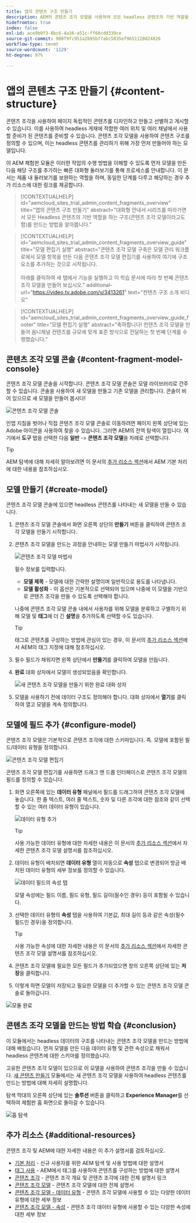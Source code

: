 ```yaml
---
title: 앱의 콘텐츠 구조 만들기
description: AEM의 콘텐츠 조각 모델을 사용하여 모든 headless 콘텐츠의 기반 역할을 하는 구조의 생성 방법에 대해 알아봅니다.
hidefromtoc: true
index: false
exl-id: ace9b9f3-8bc6-4a36-a51c-ff60cdd339ce
source-git-commit: 900f9fc951a2b95b77abc5835ef9651128824826
workflow-type: tm+mt
source-wordcount: '1129'
ht-degree: 97%

---
```


# 앱의 콘텐츠 구조 만들기 {#content-structure}

콘텐츠 조각을 사용하여 페이지 독립적인 콘텐츠를 디자인하고 만들고 선별하고 게시할 수 있습니다. 이를 사용하여 headless 게재에 적합한 여러 위치 및 여러 채널에서 사용할 준비가 된 콘텐츠를 준비할 수 있습니다. 콘텐츠 조각 모델을 사용하여 콘텐츠 구조를 정의할 수 있으며, 이는 headless 콘텐츠를 관리하기 위해 가장 먼저 만들어야 하는 모델입니다.

이 AEM 체험판 모듈은 이러한 작업의 수행 방법을 이해할 수 있도록 먼저 모델을 만든 다음 해당 구조를 추가하는 빠른 대화형 둘러보기를 통해 프로세스를 안내합니다. 이 문서는 제품 내 둘러보기를 보완하는 역할을 하며, 동일한 단계를 다루고 해당하는 경우 추가 리소스에 대한 링크를 제공합니다.

>[!CONTEXTUALHELP]
>id="aemcloud_sites_trial_admin_content_fragments_overview"
>title="앱의 콘텐츠 구조 만들기"
>abstract="대화형 안내서 시리즈를 따라가면서 모든 Headless 콘텐츠의 기반 역할을 하는 구조(콘텐츠 조각 모델이라고도 함)를 만드는 방법을 알아봅니다."

>[!CONTEXTUALHELP]
>id="aemcloud_sites_trial_admin_content_fragments_overview_guide"
>title="모델 편집기 실행"
>abstract="콘텐츠 조각 모델 구축은 모델 관리 워크플로에서 모델 항목을 만든 다음 콘텐츠 조각 모델 편집기를 사용하여 여기에 구조 요소를 추가하는 것으로 시작됩니다.<br><br>아래를 클릭하여 새 탭에서 기능을 실행하고 이 학습 문서에 따라 첫 번째 콘텐츠 조각 모델을 만들어 보십시오."
>additional-url="https://video.tv.adobe.com/v/3413261" text="컨텐츠 구조 소개 비디오"

>[!CONTEXTUALHELP]
>id="aemcloud_sites_trial_admin_content_fragments_overview_guide_footer"
>title="모델 편집기 실행"
>abstract="축하합니다! 컨텐츠 조각 모델을 만들어 옴니채널 컨텐츠를 규모에 맞게 표준 방식으로 전달하는 첫 번째 단계를 수행했습니다."

## 콘텐츠 조각 모델 콘솔 {#content-fragment-model-console}

콘텐츠 조각 모델 콘솔을 시작합니다. 콘텐츠 조각 모델 콘솔은 모델 라이브러리로 간주할 수 있습니다. 콘솔을 사용하여 새 모델을 만들고 기존 모델을 관리합니다. 콘솔이 비어 있으므로 새 모델을 만들어 봅시다!

![콘텐츠 조각 모델 콘솔](assets/content-structure/content-fragment-model-console.png)

인앱 지침을 벗어나 직접 콘텐츠 조각 모델 콘솔로 이동하려면 페이지 왼쪽 상단에 있는 Adobe 아이콘을 사용하여 찾을 수 있습니다. 그러면 AEM의 전역 탐색이 열립니다. 여기에서 **도구** 탭을 선택한 다음 **일반** -> **콘텐츠 조각 모델**&#x200B;을 차례로 선택합니다.

>[!TIP]
>
>AEM 탐색에 대해 자세히 알아보려면 이 문서의 [추가 리소스 섹션](#additional-resources)에서 AEM 기본 처리에 대한 내용을 참조하십시오.

## 모델 만들기 {#create-model}

콘텐츠 조각 모델 콘솔에 있으면 headless 콘텐츠를 나타내는 새 모델을 만들 수 있습니다.

1. 콘텐츠 조각 모델 콘솔에서 화면 오른쪽 상단의 **만들기** 버튼을 클릭하여 콘텐츠 조각 모델을 만들기 시작합니다.

1. 콘텐츠 조각 모델을 만드는 과정을 안내하는 모델 만들기 마법사가 시작됩니다.

   ![콘텐츠 조각 모델 마법사](assets/content-structure/model-wizard.png)

   필수 정보를 입력합니다.

   * **모델 제목** - 모델에 대한 간략한 설명이며 일반적으로 용도를 나타냅니다.
   * **모델 활성화** - 이 옵션은 기본적으로 선택되어 있으며 나중에 이 모델을 기반으로 콘텐츠 조각을 만들 수 있도록 선택해야 합니다.

   나중에 콘텐츠 조각 모델 콘솔 내에서 사용자를 위해 모델을 분류하고 구별하기 위해 모델 및 **태그**&#x200B;에 더 긴 **설명**&#x200B;을 추가하도록 선택할 수도 있습니다.

   >[!TIP]
   >
   >태그로 콘텐츠를 구성하는 방법에 관심이 있는 경우, 이 문서의 [추가 리소스 섹션](#additional-resources)에서 AEM의 태그 지정에 대해 참조하십시오.

1. 필수 필드가 채워지면 왼쪽 상단에서 **만들기**&#x200B;를 클릭하여 모델을 만듭니다.

1. **완료** 대화 상자에서 모델이 생성되었음을 확인합니다.

   ![새 콘텐츠 조각 모델을 만들기 위한 완료 대화 상자](assets/content-structure/success.png)

1. 모델을 사용하기 전에 데이터 구조도 정의해야 합니다. 대화 상자에서 **열기**&#x200B;를 클릭하여 열고 모델을 계속 정의합니다.

## 모델에 필드 추가 {#configure-model}

콘텐츠 조각 모델은 기본적으로 콘텐츠 조각에 대한 스키마입니다. 즉. 모델에 포함된 필드/데이터 유형을 정의합니다.

![콘텐츠 조각 모델 편집기](assets/content-structure/model-editor.png)

콘텐츠 조각 모델 편집기를 사용하면 드래그 앤 드롭 인터페이스로 콘텐츠 조각 모델의 필드를 정의할 수 있습니다.

1. 화면 오른쪽에 있는 **데이터 유형** 패널에서 필드를 드래그하여 콘텐츠 조각 모델에 놓습니다. 한 줄 텍스트, 여러 줄 텍스트, 숫자 및 다른 조각에 대한 참조와 같이 선택할 수 있는 여러 데이터 유형이 있습니다.

   ![데이터 유형 추가](assets/content-structure/drop-fields.png)

   >[!TIP]
   >
   >사용 가능한 데이터 유형에 대한 자세한 내용은 이 문서의 [추가 리소스 섹션](#additional-resources)에서 자세한 콘텐츠 조각 모델 설명서를 참조하십시오.

1. 데이터 유형이 배치되면 **데이터 유형** 열이 자동으로 **속성** 탭으로 변경되어 방금 배치된 데이터 유형의 세부 정보를 정의할 수 있습니다.

   ![데이터 필드의 속성 탭](assets/content-structure/data-type-properties.png)

   모델 속성에는 필드 이름, 필드 유형, 필드 길이(필수인 경우) 등이 포함될 수 있습니다.

1. 선택한 데이터 유형의 **속성** 탭을 사용하여 기본값, 최대 길이 등과 같은 속성(필수 필드인 경우)을 정의합니다.

   >[!TIP]
   >
   >사용 가능한 속성에 대한 자세한 내용은 이 문서의 [추가 리소스 섹션](#additional-resources)에서 자세한 콘텐츠 조각 모델 설명서를 참조하십시오.

1. 콘텐츠 조각 모델에 필요한 모든 필드가 추가되었으면 창의 오른쪽 상단에 있는 **저장**&#x200B;을 클릭합니다.

1. 이렇게 하면 모델이 저장되고 필요한 모델을 더 추가할 수 있는 콘텐츠 조각 모델 콘솔로 돌아갑니다.

![모듈 완료](assets/content-structure/content-fragment-model-console-populated.png)

## 콘텐츠 조각 모델을 만드는 방법 학습 {#conclusion}

이 모듈에서는 headless 데이터의 구조를 나타내는 콘텐츠 조각 모델을 만드는 방법에 대해 배웠습니다. 먼저 모델을 만든 다음 데이터 유형 및 관련 속성으로 채워서 headless 콘텐츠에 대한 스키마를 정의했습니다.

고유한 콘텐츠 조각 모델이 있으므로 이 모델을 사용하여 콘텐츠 조각을 만들 수 있습니다. [새 콘텐츠 만들기](create-content.md) 모듈에서는 새 콘텐츠 조각 모델을 사용하여 headless 콘텐츠를 만드는 방법에 대해 자세히 설명합니다.

탐색 막대의 오른쪽 상단에 있는 **솔루션** 버튼을 클릭하고 **Experience Manager**&#x200B;를 선택하여 체험판 홈 화면으로 돌아갈 수 있습니다.

![홈 탐색](assets/content-structure/home.png)

## 추가 리소스 {#additional-resources}

콘텐츠 조각 및 AEM에 대한 자세한 내용은 이 추가 설명서를 검토하십시오.

* [기본 처리](/help/sites-cloud/authoring/getting-started/basic-handling.md) - 신규 사용자를 위한 AEM 탐색 및 사용 방법에 대한 설명서
* [태그 사용](/help/sites-cloud/authoring/features/tags.md) - AEM에서 태그를 사용하여 콘텐츠를 구성하는 방법에 대한 설명서
* [콘텐츠 조각](/help/assets/content-fragments/content-fragments.md) - 콘텐츠 조각 개요 및 콘텐츠 조각에 대한 전체 설명서 링크
* [콘텐츠 조각 모델](/help/assets/content-fragments/content-fragments-models.md) - 콘텐츠 조각 모델에 대한 전체 설명서
* [콘텐츠 조각 모델 - 데이터 유형](/help/assets/content-fragments/content-fragments-models.md#data-types) - 콘텐츠 조각 모델에 사용할 수 있는 다양한 데이터 유형에 대한 세부 정보
* [콘텐츠 조각 모델 - 속성](/help/assets/content-fragments/content-fragments-models.md#data-types) - 콘텐츠 조각 데이터 유형에 사용할 수 있는 다양한 속성에 대한 세부 정보
